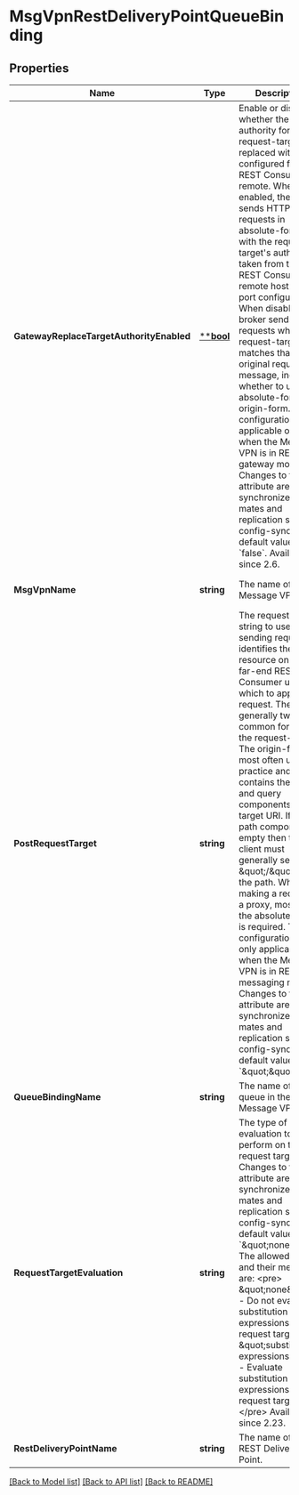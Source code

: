 # MsgVpnRestDeliveryPointQueueBinding

## Properties
Name | Type | Description | Notes
------------ | ------------- | ------------- | -------------
**GatewayReplaceTargetAuthorityEnabled** | [****bool**](*bool.md) | Enable or disable whether the authority for the request-target is replaced with that configured for the REST Consumer remote. When enabled, the broker sends HTTP requests in absolute-form, with the request-target&#x27;s authority taken from the REST Consumer&#x27;s remote host and port configuration. When disabled, the broker sends HTTP requests whose request-target matches that of the original request message, including whether to use absolute-form or origin-form. This configuration is applicable only when the Message VPN is in REST gateway mode. Changes to this attribute are synchronized to HA mates and replication sites via config-sync. The default value is &#x60;false&#x60;. Available since 2.6. | [optional] [default to null]
**MsgVpnName** | **string** | The name of the Message VPN. | [optional] [default to null]
**PostRequestTarget** | **string** | The request-target string to use when sending requests. It identifies the target resource on the far-end REST Consumer upon which to apply the request. There are generally two common forms for the request-target. The origin-form is most often used in practice and contains the path and query components of the target URI. If the path component is empty then the client must generally send a \&quot;/\&quot; as the path. When making a request to a proxy, most often the absolute-form is required. This configuration is only applicable when the Message VPN is in REST messaging mode. Changes to this attribute are synchronized to HA mates and replication sites via config-sync. The default value is &#x60;\&quot;\&quot;&#x60;. | [optional] [default to null]
**QueueBindingName** | **string** | The name of a queue in the Message VPN. | [optional] [default to null]
**RequestTargetEvaluation** | **string** | The type of evaluation to perform on the request target. Changes to this attribute are synchronized to HA mates and replication sites via config-sync. The default value is &#x60;\&quot;none\&quot;&#x60;. The allowed values and their meaning are:  &lt;pre&gt; \&quot;none\&quot; - Do not evaluate substitution expressions on the request target. \&quot;substitution-expressions\&quot; - Evaluate substitution expressions on the request target. &lt;/pre&gt;  Available since 2.23. | [optional] [default to null]
**RestDeliveryPointName** | **string** | The name of the REST Delivery Point. | [optional] [default to null]

[[Back to Model list]](../README.md#documentation-for-models) [[Back to API list]](../README.md#documentation-for-api-endpoints) [[Back to README]](../README.md)

